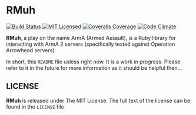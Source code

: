 RMuh
====
[![Build Status](https://img.shields.io/travis/theckman/rmuh/master.svg)](https://travis-ci.org/theckman/rpt-ruby)
[![MIT Licensed](https://img.shields.io/badge/license-MIT-brightgreen.svg)](https://tldrlegal.com/license/mit-license)
[![Coveralls Coverage](https://img.shields.io/coveralls/theckman/rmuh/master.svg)](https://coveralls.io/r/theckman/rmuh)
[![Code Climate](https://img.shields.io/codeclimate/github/theckman/rmuh.svg)](https://codeclimate.com/github/theckman/rmuh)

**RMuh**, a play on the name ArmA (Armed Assault), is a Ruby library for
interacting with ArmA 2 servers (specifically tested against Operation
Arrowhead servers).

In short, this `README` file usless right now. It is a work in progress.
Please refer to it in the future for more information as it should be helpful
then...

LICENSE
-------
**RMuh** is released under The MIT License. The full text of the license can be
found in the `LICENSE` file

